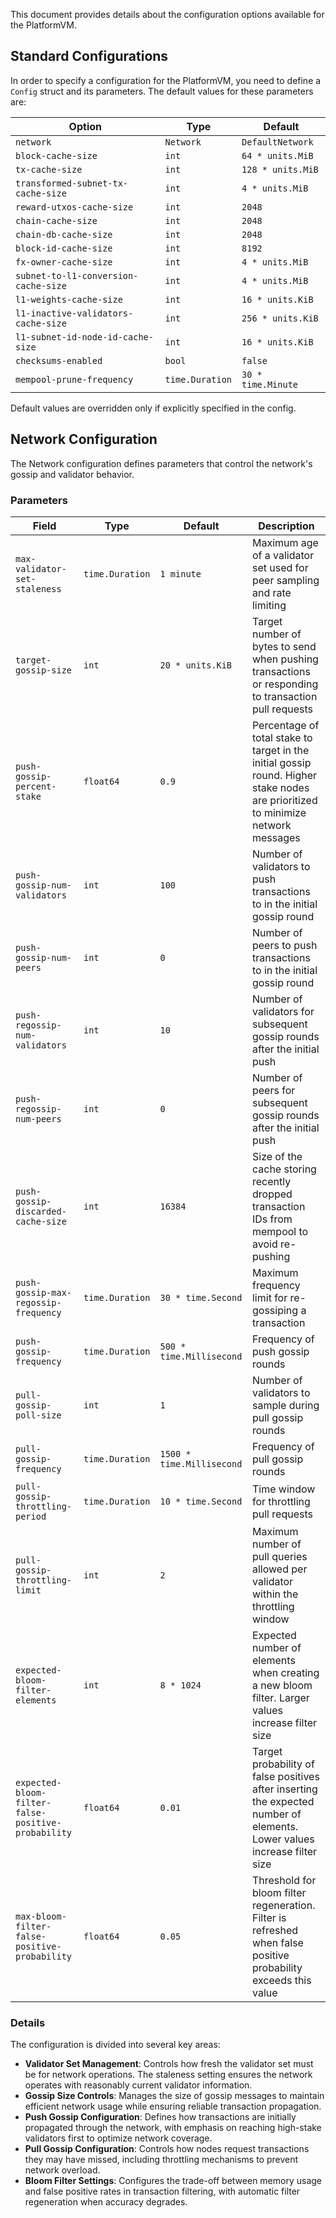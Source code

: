 This document provides details about the configuration options available for the PlatformVM.

## Standard Configurations

In order to specify a configuration for the PlatformVM, you need to define a `Config` struct and its parameters. The default values for these parameters are:

| Option                   | Type     | Default |
| ------------------------ | -------- | ------- |
| `network`                          | `Network`       | `DefaultNetwork` |
| `block-cache-size`                 | `int`          | `64 * units.MiB` |
| `tx-cache-size`                    | `int`          | `128 * units.MiB` |
| `transformed-subnet-tx-cache-size` | `int`          | `4 * units.MiB` |
| `reward-utxos-cache-size`         | `int`          | `2048` |
| `chain-cache-size`                | `int`          | `2048` |
| `chain-db-cache-size`             | `int`          | `2048` |
| `block-id-cache-size`             | `int`          | `8192` |
| `fx-owner-cache-size`             | `int`          | `4 * units.MiB` |
| `subnet-to-l1-conversion-cache-size` | `int`          | `4 * units.MiB` |
| `l1-weights-cache-size`           | `int`          | `16 * units.KiB` |
| `l1-inactive-validators-cache-size` | `int`          | `256 * units.KiB` |
| `l1-subnet-id-node-id-cache-size` | `int`          | `16 * units.KiB` |
| `checksums-enabled`               | `bool`         | `false` |
| `mempool-prune-frequency`         | `time.Duration` | `30 * time.Minute` |

Default values are overridden only if explicitly specified in the config.

## Network Configuration

The Network configuration defines parameters that control the network's gossip and validator behavior.

### Parameters

| Field | Type | Default | Description |
|-------|------|---------|-------------|
| `max-validator-set-staleness` | `time.Duration` | `1 minute` | Maximum age of a validator set used for peer sampling and rate limiting |
| `target-gossip-size` | `int` | `20 * units.KiB` | Target number of bytes to send when pushing transactions or responding to transaction pull requests |
| `push-gossip-percent-stake` | `float64` | `0.9` | Percentage of total stake to target in the initial gossip round. Higher stake nodes are prioritized to minimize network messages |
| `push-gossip-num-validators` | `int` | `100` | Number of validators to push transactions to in the initial gossip round |
| `push-gossip-num-peers` | `int` | `0` | Number of peers to push transactions to in the initial gossip round |
| `push-regossip-num-validators` | `int` | `10` | Number of validators for subsequent gossip rounds after the initial push |
| `push-regossip-num-peers` | `int` | `0` | Number of peers for subsequent gossip rounds after the initial push |
| `push-gossip-discarded-cache-size` | `int` | `16384` | Size of the cache storing recently dropped transaction IDs from mempool to avoid re-pushing |
| `push-gossip-max-regossip-frequency` | `time.Duration` | `30 * time.Second` | Maximum frequency limit for re-gossiping a transaction |
| `push-gossip-frequency` | `time.Duration` | `500 * time.Millisecond` | Frequency of push gossip rounds |
| `pull-gossip-poll-size` | `int` | `1` | Number of validators to sample during pull gossip rounds |
| `pull-gossip-frequency` | `time.Duration` | `1500 * time.Millisecond` | Frequency of pull gossip rounds |
| `pull-gossip-throttling-period` | `time.Duration` | `10 * time.Second` | Time window for throttling pull requests |
| `pull-gossip-throttling-limit` | `int` | `2` | Maximum number of pull queries allowed per validator within the throttling window |
| `expected-bloom-filter-elements` | `int` | `8 * 1024` | Expected number of elements when creating a new bloom filter. Larger values increase filter size |
| `expected-bloom-filter-false-positive-probability` | `float64` | `0.01` | Target probability of false positives after inserting the expected number of elements. Lower values increase filter size |
| `max-bloom-filter-false-positive-probability` | `float64` | `0.05` | Threshold for bloom filter regeneration. Filter is refreshed when false positive probability exceeds this value |

### Details

The configuration is divided into several key areas:

- **Validator Set Management**: Controls how fresh the validator set must be for network operations. The staleness setting ensures the network operates with reasonably current validator information.
- **Gossip Size Controls**: Manages the size of gossip messages to maintain efficient network usage while ensuring reliable transaction propagation.
- **Push Gossip Configuration**: Defines how transactions are initially propagated through the network, with emphasis on reaching high-stake validators first to optimize network coverage.
- **Pull Gossip Configuration**: Controls how nodes request transactions they may have missed, including throttling mechanisms to prevent network overload.
- **Bloom Filter Settings**: Configures the trade-off between memory usage and false positive rates in transaction filtering, with automatic filter regeneration when accuracy degrades.
